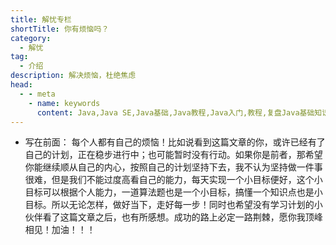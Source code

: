```yaml
---
title: 解忧专栏
shortTitle: 你有烦恼吗？
category:
  - 解忧
tag:
  - 介绍
description: 解决烦恼，杜绝焦虑
head:
  - - meta
    - name: keywords
      content: Java,Java SE,Java基础,Java教程,Java入门,教程,复盘Java基础知识,Java随笔,Java烦恼,Java怎么学
---
```


* 写在前面：
每个人都有自己的烦恼！比如说看到这篇文章的你，或许已经有了自己的计划，正在稳步进行中；也可能暂时没有行动。如果你是前者，那希望你能继续顺从自己的内心，按照自己的计划坚持下去，我不认为坚持做一件事很难，但是我们不能过度高看自己的能力，每天实现一个小目标便好，这个小目标可以根据个人能力，一道算法题也是一个小目标，搞懂一个知识点也是小目标。所以无论怎样，做好当下，走好每一步！同时也希望没有学习计划的小伙伴看了这篇文章之后，也有所感想。成功的路上必定一路荆棘，愿你我顶峰相见！加油！！！


